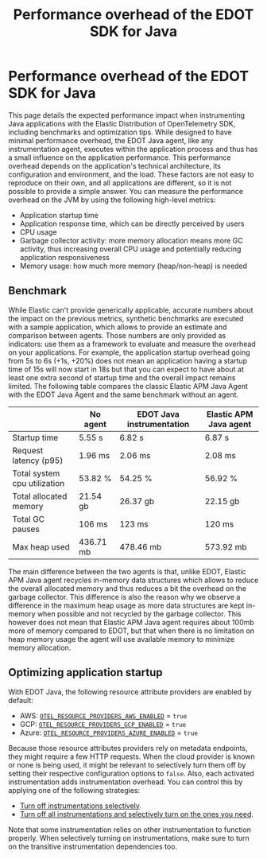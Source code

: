 ﻿---
title: Performance overhead of the EDOT SDK for Java
description: This page details the expected performance impact when instrumenting Java applications with the Elastic Distribution of OpenTelemetry SDK, including benchmarks and optimization tips.
url: https://docs-v3-preview.elastic.dev/reference/overhead
products:
  - Elastic Cloud Serverless
  - Elastic Distribution of OpenTelemetry SDK
  - Elastic Observability
---

# Performance overhead of the EDOT SDK for Java

This page details the expected performance impact when instrumenting Java applications with the Elastic Distribution of OpenTelemetry SDK, including benchmarks and optimization tips.
While designed to have minimal performance overhead, the EDOT Java agent, like any instrumentation agent, executes within the application process and thus has a small influence on the application performance.
This performance overhead depends on the application's technical architecture, its configuration and environment, and the load. These factors are not easy to reproduce on their own, and all applications are different, so it is not possible to provide a simple answer.
You can measure the performance overhead on the JVM by using the following high-level metrics:
- Application startup time
- Application response time, which can be directly perceived by users
- CPU usage
- Garbage collector activity: more memory allocation means more GC activity, thus increasing overall CPU usage and potentially reducing application responsiveness
- Memory usage: how much more memory (heap/non-heap) is needed


## Benchmark

While Elastic can't provide generically applicable, accurate numbers about the impact on the previous metrics, synthetic benchmarks are executed with a sample application, which allows to provide an estimate and comparison between agents. Those numbers are only provided as indicators: use them as a framework to evaluate and measure the overhead on your applications.
For example, the application startup overhead going from 5s to 6s (+1s, +20%) does not mean an application having a startup time of 15s will now start in 18s but that you can expect to have about at least one extra second of startup time and the overall impact remains limited.
The following table compares the classic Elastic APM Java Agent with the EDOT Java Agent and the same benchmark without an agent.

|                              | No agent  | EDOT Java instrumentation | Elastic APM Java agent |
|------------------------------|-----------|---------------------------|------------------------|
| Startup time                 | 5.55 s    | 6.82 s                    | 6.87 s                 |
| Request latency (p95)        | 1.96 ms   | 2.06 ms                   | 2.08 ms                |
| Total system cpu utilization | 53.82 %   | 54.25 %                   | 56.92 %                |
| Total allocated memory       | 21.54 gb  | 26.37 gb                  | 22.15 gb               |
| Total GC pauses              | 106 ms    | 123 ms                    | 120 ms                 |
| Max heap used                | 436.71 mb | 478.46 mb                 | 573.92 mb              |

The main difference between the two agents is that, unlike EDOT, Elastic APM Java agent recycles in-memory data structures which allows to reduce the overall allocated memory and thus reduces a bit the overhead on the garbage collector.
This difference is also the reason why we observe a difference in the maximum heap usage as more data structures are kept in-memory when possible and not recycled by the garbage collector. This however does not mean that Elastic APM Java agent requires about 100mb more of memory compared to EDOT, but that when there is no limitation on heap memory usage the agent will use available memory to minimize memory allocation.

## Optimizing application startup

With EDOT Java, the following resource attribute providers are enabled by default:
- AWS: [`OTEL_RESOURCE_PROVIDERS_AWS_ENABLED`](/reference/configuration#configuration-options) = `true`
- GCP: [`OTEL_RESOURCE_PROVIDERS_GCP_ENABLED`](/reference/configuration#configuration-options) = `true`
- Azure: [`OTEL_RESOURCE_PROVIDERS_AZURE_ENABLED`](/reference/configuration#configuration-options) = `true`

Because those resource attributes providers rely on metadata endpoints, they might require a few HTTP requests. When the cloud provider is known or none is being used, it might be relevant to selectively turn them off by setting their respective configuration options to `false`.
Also, each activated instrumentation adds instrumentation overhead. You can control this by applying one of the following strategies:
- [Turn off instrumentations selectively](https://opentelemetry.io/docs/zero-code/java/agent/disable/#suppressing-specific-agent-instrumentation).
- [Turn off all instrumentations and selectively turn on the ones you need](https://opentelemetry.io/docs/zero-code/java/agent/disable/#enable-only-specific-instrumentation).

Note that some instrumentation relies on other instrumentation to function properly. When selectively turning on instrumentations, make sure to turn on the transitive instrumentation dependencies too.